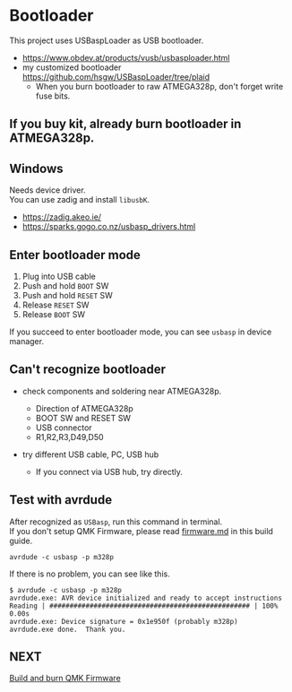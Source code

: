 # Bootloader

This project uses USBaspLoader as USB bootloader.
- https://www.obdev.at/products/vusb/usbasploader.html
- my customized bootloader   
https://github.com/hsgw/USBaspLoader/tree/plaid
  - When you burn bootloader to raw ATMEGA328p, don't forget write fuse bits.

## If you buy kit, already burn bootloader in ATMEGA328p.

## Windows
Needs device driver.   
You can use zadig and install ```libusbK```.
- https://zadig.akeo.ie/
- https://sparks.gogo.co.nz/usbasp_drivers.html

## Enter bootloader mode
1. Plug into USB cable
2. Push and hold ```BOOT``` SW
3. Push and hold ```RESET``` SW
4. Release ```RESET``` SW
5. Release ```BOOT``` SW

If you succeed to enter bootloader mode, you can see ```usbasp``` in device manager.

## Can't recognize bootloader
- check components and soldering near ATMEGA328p.
  - Direction of ATMEGA328p
  - BOOT SW and RESET SW
  - USB connector
  - R1,R2,R3,D49,D50

- try different USB cable, PC, USB hub
  - If you connect via USB hub, try directly.

## Test with avrdude
After recognized as ```USBasp```, run this command in terminal.   
If you don't setup QMK Firmware, please read [firmware.md](./firmware.md) in this build guide.

```
avrdude -c usbasp -p m328p
```

If there is no problem, you can see like this.

```
$ avrdude -c usbasp -p m328p
avrdude.exe: AVR device initialized and ready to accept instructions
Reading | ################################################## | 100% 0.00s
avrdude.exe: Device signature = 0x1e950f (probably m328p)
avrdude.exe done.  Thank you.
```

## NEXT
[Build and burn QMK Firmware](./firmware.md)